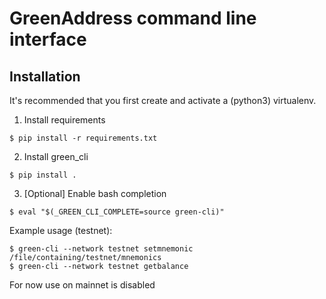 # GreenAddress command line interface

## Installation

It's recommended that you first create and activate a (python3) virtualenv.

1) Install requirements
```
$ pip install -r requirements.txt
```

2) Install green_cli
```
$ pip install .
```

3) [Optional] Enable bash completion
```
$ eval "$(_GREEN_CLI_COMPLETE=source green-cli)"
```

Example usage (testnet):
```
$ green-cli --network testnet setmnemonic /file/containing/testnet/mnemonics
$ green-cli --network testnet getbalance
```

For now use on mainnet is disabled
